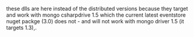 these dlls are here instead of the distributed versions because they target and work with mongo csharpdrive 1.5 which the current latest eventstore nuget packge (3.0) does not - and will not work with mongo driver 1.5 (it targets 1.3),.